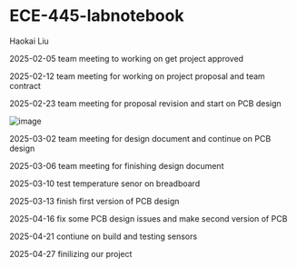 # ECE-445-labnotebook
Haokai Liu

2025-02-05
team meeting to working on get project approved

2025-02-12
team meeting for working on project proposal and team contract

2025-02-23
team meeting for proposal revision and start on PCB design

![image](https://github.com/user-attachments/assets/668b23e2-57af-4ea9-9da6-fea22dfad783)


2025-03-02
team meeting for design document and continue on PCB design

2025-03-06
team meeting for finishing design document

2025-03-10
test temperature senor on breadboard

2025-03-13
finish first version of PCB design

2025-04-16
fix some PCB design issues and make second version of PCB

2025-04-21
contiune on build and testing sensors

2025-04-27
finilizing our project
